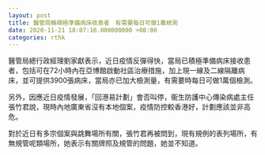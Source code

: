 ```yaml
---
layout: post
title: 醫管局稱積極準備病床收患者　有需要每日可做1萬檢測
date: 2020-11-21 18:07:16.000000000 +08:00
categories: rthk
---
```


醫管局總行政經理劉家獻表示，近日疫情反彈得快，當局已積極準備病床接收患者，包括可在72小時內在亞博館啟動社區治療措施，加上現一線及二線隔離病床，並可提供3900張病床，當局亦已加大檢測量，有需要時每日可做1萬個檢測。

另外，因應近日疫情發展，「回港易計劃」會否叫停，衞生防護中心傳染病處主任張竹君說，現時內地廣東省沒有本地個案，疫情防控較香港好，計劃應該並非高危。

對於近日有多宗個案與跳舞場所有關，張竹君再被問到，現有規例的表列場所，有無規管呢類場所，她表示有關牌照及規管的問題，她並不知道。
